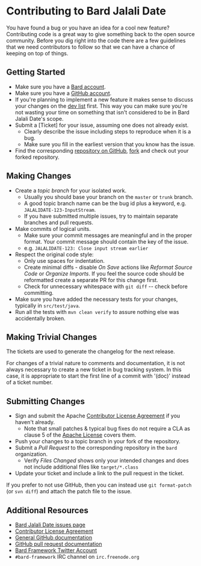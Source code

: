 Contributing to Bard Jalali Date
======================

You have found a bug or you have an idea for a cool new feature? Contributing code is a great way to give something back to
the open source community. Before you dig right into the code there are a few guidelines that we need contributors to
follow so that we can have a chance of keeping on top of things.

Getting Started
---------------

+ Make sure you have a [Bard account](https://issues.bardframework.org).
+ Make sure you have a [GitHub account](https://github.com/signup/free).
+ If you're planning to implement a new feature it makes sense to discuss your changes on the [dev list](https://bardframework.org/mail-lists.html) first. This way you can make sure you're not wasting your time on something that isn't considered to be in Bard Jalali Date's scope.
+ Submit a [Ticket] for your issue, assuming one does not already exist.
  + Clearly describe the issue including steps to reproduce when it is a bug.
  + Make sure you fill in the earliest version that you know has the issue.
+ Find the corresponding [repository on GitHub](https://github.com/bard-framework?tab=repositories&q=jalali),
[fork](https://help.github.com/articles/fork-a-repo/) and check out your forked repository.

Making Changes
--------------

+ Create a _topic branch_ for your isolated work.
  * Usually you should base your branch on the `master` or `trunk` branch.
  * A good topic branch name can be the bug id plus a keyword, e.g. `JALALIDATE-123-InputStream`.
  * If you have submitted multiple issues, try to maintain separate branches and pull requests.
+ Make commits of logical units.
  * Make sure your commit messages are meaningful and in the proper format. Your commit message should contain the key of the issue.
  * e.g. `JALALIDATE-123: Close input stream earlier`
+ Respect the original code style:
  + Only use spaces for indentation.
  + Create minimal diffs - disable _On Save_ actions like _Reformat Source Code_ or _Organize Imports_. If you feel the source code should be reformatted create a separate PR for this change first.
  + Check for unnecessary whitespace with `git diff` -- check before committing.
+ Make sure you have added the necessary tests for your changes, typically in `src/test/java`.
+ Run all the tests with `mvn clean verify` to assure nothing else was accidentally broken.

Making Trivial Changes
----------------------

The tickets are used to generate the changelog for the next release.

For changes of a trivial nature to comments and documentation, it is not always necessary to create a new ticket in bug tracking system.
In this case, it is appropriate to start the first line of a commit with '(doc)' instead of a ticket number.


Submitting Changes
------------------

+ Sign and submit the Apache [Contributor License Agreement][cla] if you haven't already.
  * Note that small patches & typical bug fixes do not require a CLA as
    clause 5 of the [Apache License](https://www.apache.org/licenses/LICENSE-2.0.html#contributions)
    covers them.
+ Push your changes to a topic branch in your fork of the repository.
+ Submit a _Pull Request_ to the corresponding repository in the `bard` organization.
  * Verify _Files Changed_ shows only your intended changes and does not
  include additional files like `target/*.class`
+ Update your ticket and include a link to the pull request in the ticket.

If you prefer to not use GitHub, then you can instead use
`git format-patch` (or `svn diff`) and attach the patch file to the issue.


Additional Resources
--------------------

+ [Bard Jalali Date issues page][issues]
+ [Contributor License Agreement][cla]
+ [General GitHub documentation](https://help.github.com/)
+ [GitHub pull request documentation](https://help.github.com/articles/creating-a-pull-request/)
+ [Bard Framework Twitter Account](https://twitter.com/BardFramework)
+ `#bard-framework` IRC channel on `irc.freenode.org`

[cla]:https://www.apache.org/licenses/contributor-agreements.html#clas
[issues]:https://issues.bardframework.org/browse/JALALIDATE
